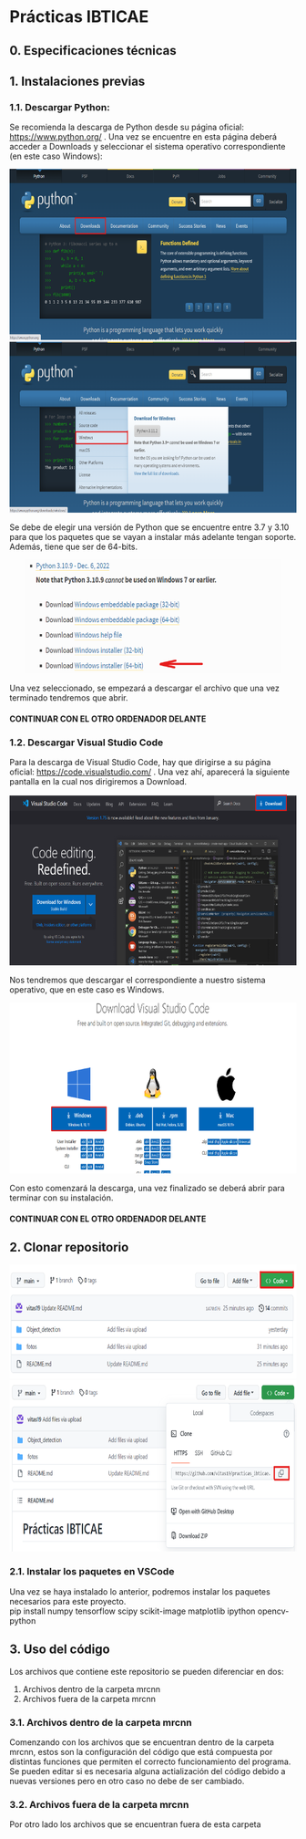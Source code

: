 # Prácticas IBTICAE

## 0. Especificaciones técnicas



## 1. Instalaciones previas
### 1.1. Descargar Python:
Se recomienda la descarga de Python desde su página oficial: https://www.python.org/ . Una vez se encuentre en esta página deberá acceder a Downloads y seleccionar el sistema operativo correspondiente (en este caso Windows):
<p align="center">
<img src="fotos/python1.png" width="700" height="300">
<img src="fotos/python2.png" width="700" height="300">
</p>
Se debe de elegir una versión de Python que se encuentre entre 3.7 y 3.10 para que los paquetes que se vayan a instalar más adelante tengan soporte. Además, tiene que ser de 64-bits.
<p align="center">
<img src="fotos/python3.png" width="450" height="200">
</p>
Una vez seleccionado, se empezará a descargar el archivo que una vez terminado tendremos que abrir. 


#### CONTINUAR CON EL OTRO ORDENADOR DELANTE

### 1.2. Descargar Visual Studio Code 
Para la descarga de Visual Studio Code, hay que dirigirse a su página oficial: https://code.visualstudio.com/ . Una vez ahí, aparecerá la siguiente pantalla en la cual nos dirigiremos a Download.
<p align="center">
<img src="fotos/vscode1.png" width="700" height="300">
</p>
Nos tendremos que descargar el correspondiente a nuestro sistema operativo, que en este caso es Windows.

<p align="center">
<img src="fotos/vscode2.png" width="700" height="300">
</p>
Con esto comenzará la descarga, una vez finalizado se deberá abrir para terminar con su instalación. 

#### CONTINUAR CON EL OTRO ORDENADOR DELANTE




## 2. Clonar repositorio

<p align="center">
<img src="fotos/github1.png" width="600" height="200">
<img src="fotos/github2.png" width="600" height="300">
</p>

### 2.1. Instalar los paquetes en VSCode
Una vez se haya instalado lo anterior, podremos instalar los paquetes necesarios para este proyecto.\
pip install numpy tensorflow scipy scikit-image matplotlib ipython opencv-python

## 3. Uso del código
Los archivos que contiene este repositorio se pueden diferenciar en dos:
1. Archivos dentro de la carpeta mrcnn
2. Archivos fuera de la carpeta mrcnn

### 3.1. Archivos dentro de la carpeta mrcnn
Comenzando con los archivos que se encuentran dentro de la carpeta mrcnn, estos son la configuración del código que está compuesta por distintas funciones que permiten el correcto funcionamiento del programa. Se pueden editar si es necesaria alguna actialización del código debido a nuevas versiones pero en otro caso no debe de ser cambiado.

### 3.2. Archivos fuera de la carpeta mrcnn
Por otro lado los archivos que se encuentran fuera de esta carpeta


